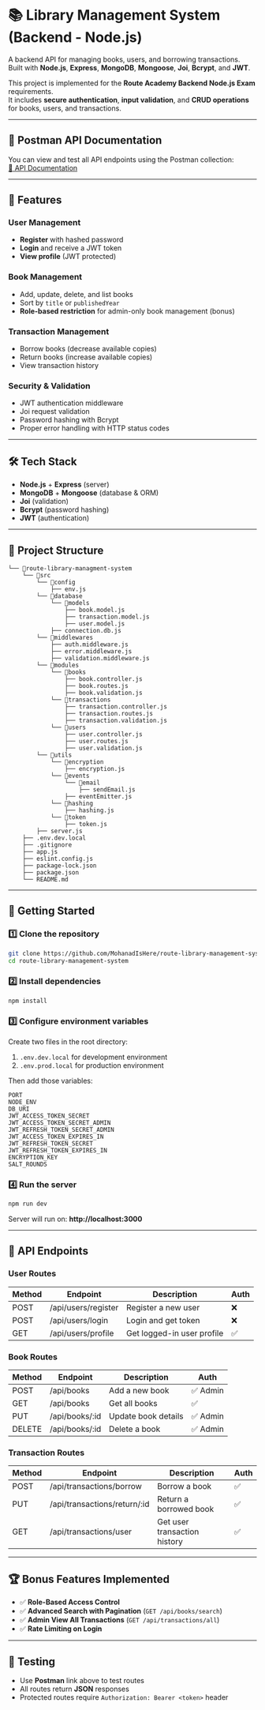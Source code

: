 # 📚 Library Management System (Backend - Node.js)

A backend API for managing books, users, and borrowing transactions.  
Built with **Node.js**, **Express**, **MongoDB**, **Mongoose**, **Joi**, **Bcrypt**, and **JWT**.  

This project is implemented for the **Route Academy Backend Node.js Exam** requirements.  
It includes **secure authentication**, **input validation**, and **CRUD operations** for books, users, and transactions.

---

## 🔗 Postman API Documentation
You can view and test all API endpoints using the Postman collection:  
[📄 API Documentation](https://documenter.getpostman.com/view/37358976/2sB3BGFpCy)

---

## 📌 Features

### User Management
- **Register** with hashed password
- **Login** and receive a JWT token
- **View profile** (JWT protected)

### Book Management
- Add, update, delete, and list books
- Sort by `title` or `publishedYear`
- **Role-based restriction** for admin-only book management (bonus)

### Transaction Management
- Borrow books (decrease available copies)
- Return books (increase available copies)
- View transaction history

### Security & Validation
- JWT authentication middleware
- Joi request validation
- Password hashing with Bcrypt
- Proper error handling with HTTP status codes

---

## 🛠️ Tech Stack
- **Node.js** + **Express** (server)
- **MongoDB** + **Mongoose** (database & ORM)
- **Joi** (validation)
- **Bcrypt** (password hashing)
- **JWT** (authentication)

---

## 📂 Project Structure
```
└── 📁route-library-managment-system
    └── 📁src
        └── 📁config
            ├── env.js
        └── 📁database
            └── 📁models
                ├── book.model.js
                ├── transaction.model.js
                ├── user.model.js
            ├── connection.db.js
        └── 📁middlewares
            ├── auth.middleware.js
            ├── error.middleware.js
            ├── validation.middleware.js
        └── 📁modules
            └── 📁books
                ├── book.controller.js
                ├── book.routes.js
                ├── book.validation.js
            └── 📁transactions
                ├── transaction.controller.js
                ├── transaction.routes.js
                ├── transaction.validation.js
            └── 📁users
                ├── user.controller.js
                ├── user.routes.js
                ├── user.validation.js
        └── 📁utils
            └── 📁encryption
                ├── encryption.js
            └── 📁events
                └── 📁email
                    ├── sendEmail.js
                ├── eventEmitter.js
            └── 📁hashing
                ├── hashing.js
            └── 📁token
                ├── token.js
        ├── server.js
    ├── .env.dev.local
    ├── .gitignore
    ├── app.js
    ├── eslint.config.js
    ├── package-lock.json
    ├── package.json
    └── README.md
```

---

## 🚀 Getting Started

### 1️⃣ Clone the repository
```bash
git clone https://github.com/MohanadIsHere/route-library-management-system.git
cd route-library-management-system
```

### 2️⃣ Install dependencies
```bash
npm install
```

### 3️⃣ Configure environment variables  
Create two files in the root directory:

1. `.env.dev.local` for development environment
2. `.env.prod.local` for production environment

Then add those variables: 
```
PORT
NODE_ENV
DB_URI
JWT_ACCESS_TOKEN_SECRET
JWT_ACCESS_TOKEN_SECRET_ADMIN
JWT_REFRESH_TOKEN_SECRET_ADMIN
JWT_ACCESS_TOKEN_EXPIRES_IN
JWT_REFRESH_TOKEN_SECRET
JWT_REFRESH_TOKEN_EXPIRES_IN
ENCRYPTION_KEY
SALT_ROUNDS

```

### 4️⃣ Run the server
```bash
npm run dev
```
Server will run on: **http://localhost:3000**

---

## 📜 API Endpoints

### User Routes
| Method | Endpoint                 | Description               | Auth |
|--------|--------------------------|---------------------------|------|
| POST   | /api/users/register       | Register a new user       | ❌   |
| POST   | /api/users/login          | Login and get token       | ❌   |
| GET    | /api/users/profile        | Get logged-in user profile| ✅   |

### Book Routes
| Method | Endpoint                 | Description         | Auth |
|--------|--------------------------|---------------------|------|
| POST   | /api/books               | Add a new book      | ✅ Admin |
| GET    | /api/books               | Get all books       | ✅   |
| PUT    | /api/books/:id           | Update book details | ✅ Admin |
| DELETE | /api/books/:id           | Delete a book       | ✅ Admin |

### Transaction Routes
| Method | Endpoint                        | Description                | Auth |
|--------|---------------------------------|----------------------------|------|
| POST   | /api/transactions/borrow        | Borrow a book              |  ✅   |
| PUT    | /api/transactions/return/:id    | Return a borrowed book     |  ✅   |
| GET    | /api/transactions/user          | Get user transaction history| ✅  |

---

## 🏆 Bonus Features Implemented
- ✅ **Role-Based Access Control**
- ✅ **Advanced Search with Pagination** (`GET /api/books/search`)
- ✅ **Admin View All Transactions** (`GET /api/transactions/all`)
- ✅ **Rate Limiting on Login**

---

## 🧪 Testing
- Use **Postman** link above to test routes
- All routes return **JSON** responses
- Protected routes require `Authorization: Bearer <token>` header

